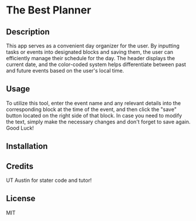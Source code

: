 # The Best Planner

## Description 
This app serves as a convenient day organizer for the user. By inputting tasks or events into designated blocks and saving them, the user can efficiently manage their schedule for the day. The header displays the current date, and the color-coded system helps differentiate between past and future events based on the user's local time.

## Usage
To utilize this tool, enter the event name and any relevant details into the corresponding block at the time of the event, and then click the "save" button located on the right side of that block. In case you need to modify the text, simply make the necessary changes and don't forget to save again. Good Luck!

## Installation


## Credits
UT Austin for stater code and tutor!

## License
MIT
